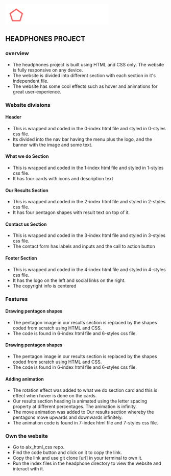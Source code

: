 ![alt text](images/logo_headphones.png)
## HEADPHONES PROJECT  
### overview  
- The headphones project is built using HTML and CSS only. The website is fully responsive on any device.  
- The website is divided into different section with each section in it's independent file.
- The website has some cool effects such as hover and animations for great user-experience.  

### Website divisions
#### Header
- This is wrapped and coded in the 0-index html file and styled in 0-styles css file.
- Its divided into the nav bar having the menu plus the logo, and the banner with the image and some text.

#### What we do Section
- This is wrapped and coded in the 1-index html file and styled in 1-styles css file.
- It has four cards with icons and description text

#### Our Results Section
- This is wrapped and coded in the 2-index html file and styled in 2-styles css file.
- It has four pentagon shapes with result text on top of it.

#### Contact us Section
- This is wrapped and coded in the 3-index html file and styled in 3-styles css file.
- The contact form has labels and inputs and the call to action button

#### Footer Section
- This is wrapped and coded in the 4-index html file and styled in 4-styles css file.
- It has the logo on the left and social links on the right.
- The copyright info is centered

### Features
#### Drawing pentagon shapes
- The pentagon image in our results section is replaced by the shapes coded from scratch using HTML and CSS.
- The code is found in 6-index html file and 6-styles css file.

#### Drawing pentagon shapes
- The pentagon image in our results section is replaced by the shapes coded from scratch using HTML and CSS.
- The code is found in 6-index html file and 6-styles css file.

#### Adding animation
- The rotation effect was added to what we do section card and this is effect when hover is done on the cards.
- Our results section heading is animated using the letter spacing property at different percentages. The animation is infinity.
- The move animation was added to Our results section whereby the pentagons move upwards and downwards infinitely.
- The animation code is found in 7-index html file and 7-styles css file.

### Own the website
- Go to alx_html_css repo.
- Find the code button and click on it to copy the link.
- Copy the link and use git clone [url] in your terminal to own it.
- Run the index files in the headphone directory to view the website and interact with it. 